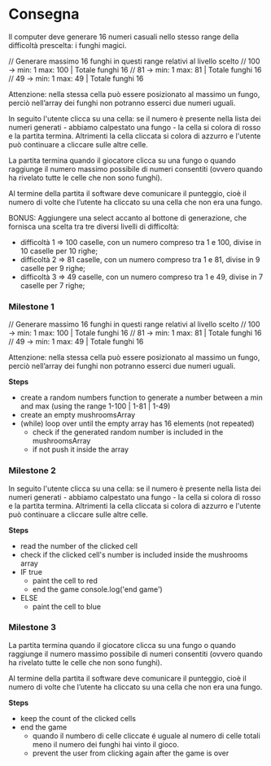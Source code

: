 # Consegna

Il computer deve generare 16 numeri casuali nello stesso range della difficoltà prescelta: i funghi magici.

// Generare massimo 16 funghi in questi range relativi al livello scelto
// 100 -> min: 1 max: 100 | Totale funghi 16
// 81 -> min: 1 max: 81 |  Totale funghi 16
// 49 -> min: 1 max: 49 |  Totale funghi 16

Attenzione: nella stessa cella può essere posizionato al massimo un fungo, perciò nell’array dei funghi non potranno esserci due numeri uguali.

In seguito l'utente clicca su una cella: se il numero è presente nella lista dei numeri generati - abbiamo calpestato una fungo - la cella si colora di rosso e la partita termina. Altrimenti la cella cliccata si colora di azzurro e l'utente può continuare a cliccare sulle altre celle.

La partita termina quando il giocatore clicca su una fungo o quando raggiunge il numero massimo possibile di numeri consentiti (ovvero quando ha rivelato tutte le celle che non sono funghi).

Al termine della partita il software deve comunicare il punteggio, cioè il numero di volte che l’utente ha cliccato su una cella che non era una fungo.

BONUS:
Aggiungere una select accanto al bottone di generazione, che fornisca una scelta tra tre diversi livelli di difficoltà:

- difficoltà 1 ⇒ 100 caselle, con un numero compreso tra 1 e 100, divise in 10 caselle per 10 righe;
- difficoltà 2 ⇒ 81 caselle, con un numero compreso tra 1 e 81, divise in 9 caselle per 9 righe;
- difficoltà 3 ⇒ 49 caselle, con un numero compreso tra 1 e 49, divise in 7 caselle per 7 righe;

### Milestone 1

// Generare massimo 16 funghi in questi range relativi al livello scelto
// 100 -> min: 1 max: 100 | Totale funghi 16
// 81 -> min: 1 max: 81 |  Totale funghi 16
// 49 -> min: 1 max: 49 |  Totale funghi 16

Attenzione: nella stessa cella può essere posizionato al massimo un fungo, perciò nell’array dei funghi non potranno esserci due numeri uguali.

**Steps**

- create a random numbers function to generate a number between a min and max (using the range 1-100 | 1-81 | 1-49)
- create an empty mushroomsArray
- (while) loop over until the empty array has 16 elements (not repeated)
  - check if the generated random number is included in the mushroomsArray
  - if not push it inside the array

### Milestone 2

In seguito l'utente clicca su una cella: se il numero è presente nella lista dei numeri generati - abbiamo calpestato una fungo - la cella si colora di rosso e la partita termina. Altrimenti la cella cliccata si colora di azzurro e l'utente può continuare a cliccare sulle altre celle.

**Steps**

- read the number of the clicked cell
- check if the clicked cell's number is included inside the mushrooms array
- IF true
  - paint the cell to red
  - end the game console.log('end game')
- ELSE
  - paint the cell to blue

### Milestone 3

La partita termina quando il giocatore clicca su una fungo o quando raggiunge il numero massimo possibile di numeri consentiti (ovvero quando ha rivelato tutte le celle che non sono funghi).

Al termine della partita il software deve comunicare il punteggio, cioè il numero di volte che l’utente ha cliccato su una cella che non era una fungo.

**Steps**

- keep the count of the clicked cells
- end the game
  - quando il numbero di celle cliccate é uguale al numero di celle totali meno il numero dei funghi hai vinto il gioco.
  - prevent the user from clicking again after the game is over
